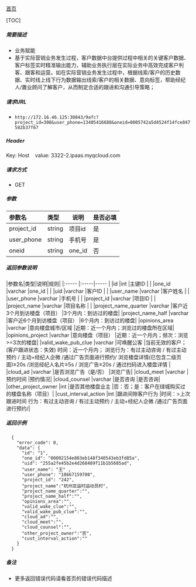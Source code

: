 [首页](README.md)

[TOC]
    
##### 简要描述

- 业务赋能
- 基于实际营销业务发生过程，客户数据中台提供过程中相关的关键客户数据、客户标签实时精准输出能力，辅助业务执行层在实际业务中高效完成客户判客、跟客和运营。如在实际营销业务发生过程中，根据线索/客户的历史数据、实时线上线下行为数据输出线索/客户的相关数据、意向标签，帮助经纪人/置业顾问了解客户，从而制定合适的跟进和沟通引导策略；
##### 请求URL
- ` http://172.16.46.125:30843/9afc?project_id=300&user_phone=13405416688&oneid=0005742a5d4524f14fce847582b37f67 `

##### Header
Key: Host   
value: 3322-2.ipaas.myqcloud.com
  
##### 请求方式
- GET 

##### 参数

|参数名|类型|说明|是否必填|
|:----    |:----- |-----   |-----   |
|project_id |string |项目id   |是|
|user_phone |string |手机号    |是|
|oneid |string |one_id    |否|



##### 返回参数说明 

|参数名|类型|说明|规则|
|:-----  |:-----|----- |
|id |int   |主键ID  |  |
|one_id |varchar   |one_id  |  |
|uid |varchar   |客户ID  |  |
|user_name |varchar   |客户姓名  |  |
|user_phone |varchar   |手机号  |  |
|project_id |varchar   |项目ID  |  |
|project_name |varchar   |项目名称  |  |
|project_name_quarter |varchar   |客户近3个月到访楼盘（项目）  |3个月内：到访过的楼盘|
|project_name_half |varchar   |客户近6个月到访楼盘（项目）   |6个月内：到访过的楼盘|
|opinions_area |varchar   |意向楼盘城市/区域  |近期：近一个月内；浏览过的楼盘所在区域|
|opinions_project |varchar   |意向楼盘（项目）  |近期：近一个月内；频次：浏览>=3次的楼盘|
|valid_wake_pub_clue |varchar   |可唤醒公客  |当前无效的客户；(客户跟进状态：失效) 时间：近一个月内； 浏览行为：有过主动咨询 / 有过主动预约 / 主动+经纪人企微 /通过广告页面进行预约/ 浏览楼盘详情(已包含二级页面)≥20s /浏览经纪人名片≥5s / 浏览广告≥20s / 通过扫码进入楼盘详情 |
|cloud_ad |varchar   |是否浏览广告（是/否）  |浏览广告|
|cloud_meet |varchar   |预约时间  |预约情况|
|cloud_counsel |varchar   |是否咨询  |是否咨询|
|other_project_owner |int   |是否其他楼盘业主  |否：否；是：客户在绿城购买过的楼盘名称（项目）|
|cust_interval_action |int   |跟进间隙客户行为  |时间：>上次跟进时间 行为：有过主动咨询 / 有过主动预约 / 主动+经纪人企微 /通过广告页面进行预约/|

##### 返回示例 

``` 
  {
    "error_code": 0,
    "data": {
      "id": "1",
      "one_id": "00002154e803eb148f340543eb3fd85a",
      "uid": "255a2fe45b2e4d268489f11b1b5685ad",
      "user_name": "王" ,
      "user_phone": "18667159700",
      "project_id": "242",
	  "project_name":"杭州亚运村运动员村",
	  "project_name_quarter":"",
	  "project_name_half":"",
	  "opinions_area":"",
	  "valid_wake_clue":"",
	  "valid_wake_pub_clue":"",
	  "cloud_ad":"",
	  "cloud_meet":"",
	  "cloud_counsel":"",
	  "other_project_owner":"否",
	  "cust_interval_action":""
    }
  }
```

##### 备注 

- 更多返回错误代码请看首页的错误代码描述




